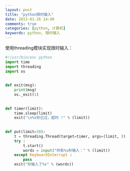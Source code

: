 ```yaml
---
layout: post
title: "python限时输入"
date: 2013-01-26 14:49
comments: true
categories: [python, 计算机]
keywords: python, 限时输入
---
```

<!--more-->
使用threading模块实现限时输入：
``` python input_with_time_limit.py
#!/usr/bin/env python
import time
import threading
import os
 
 
def exit(msg):
    print(msg)
    os._exit(1)
 
 
def timer(limit):
    time.sleep(limit)
    exit("\n%s秒已过，超时 !" % (limit))
 
 
def put(limit=30):
    t = threading.Thread(target=timer, args=(limit, ))
    try :
        t.start()
        words = input("你有%s秒输入：" % (limit))
    except KeyboardInterrupt :
        pass
    exit("你输入了%s" % (words))
```
